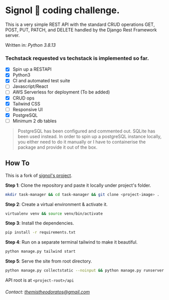 # Signol 🍃 coding challenge. 

This is a very simple REST API with the standard CRUD operations GET, POST, PUT, PATCH, and DELETE handled by the Django Rest Framework server.

Written in: _Python 3.8.13_

### Techstack requested vs techstack is implemented so far.
- [x] Spin up a RESTAPI
- [x] Python3
- [x] CI and automated test suite
- [ ] Javascript/React
- [ ] AWS Serverless for deployment (To be added)
- [x] CRUD ops
- [x] Tailwind CSS
- [ ] Responsive UI
- [x] PostgreSQL
- [ ] Minimum 2 db tables

> PostgreSQL has been configured and commented out. SQLite has been used instead. In order to spin up a postgreSQL instance locally, you either need to do it manually or I have to containerise the package and provide it out of the box. 

## How To

This is a fork of [signol's project](https://github.com/Signolteam/coding-challenges).

**Step 1**: Clone the repository and paste it locally under project's folder.

```bash
mkdir task-manager && cd task-manager && git clone <project-image> .
```

**Step 2**: Create a virtual environment & activate it.

```bash
virtualenv venv && source venv/bin/activate
```

**Step 3**: Install the dependencies.
```bash
pip install -r requirements.txt
```

**Step 4**: Run on a separate terminal tailwind to make it beautiful.
```bash
python manage.py tailwind start
```

**Step 5**: Serve the site from root directory.
```bash
python manage.py collectstatic --noinput && python manage.py runserver
```

API root is at `<project-root>/api`

###### Contact: themistheodoratos@gmail.com
